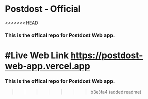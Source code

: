 # Postdost - Official
<<<<<<< HEAD
### This is the offical repo for Postdost Web app.


#Live Web Link
https://postdost-web-app.vercel.app
=======
### This is the offical repo for Postdost Web app.
>>>>>>> b3e8fa4 (added readme)
